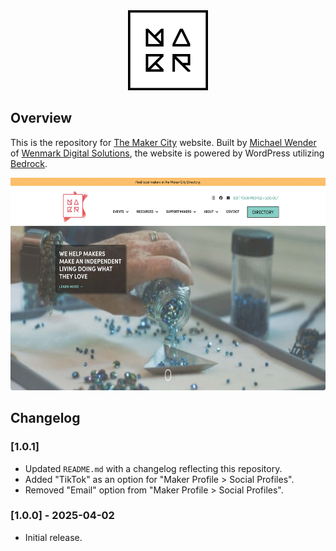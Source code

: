 <div align="center"><a href="https://themakercity.org" target="_blank"><img src="web/app/themes/themakercity-child/lib/img/maker-icon_512x512.png" width="128" height="128" /></a></div>

## Overview

This is the repository for [The Maker City](https://themakercity.org) website. Built by [Michael Wender](https://mwender.com) of [Wenmark Digital Solutions](https://wenmarkdigital.com), the website is powered by WordPress utilizing [Bedrock](https://roots.io/bedrock/).

<div align="center"><a href="https://themakercity.org" target="_blank"><img src="web/app/themes/themakercity-child/lib/img/themakercity_screenshot.jpg" width="600" height="340" /></a></div>

## Changelog

### [1.0.1]
- Updated `README.md` with a changelog reflecting this repository.
- Added "TikTok" as an option for "Maker Profile > Social Profiles".
- Removed "Email" option from "Maker Profile > Social Profiles".

### [1.0.0] - 2025-04-02
- Initial release.
